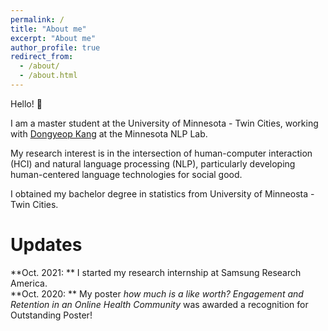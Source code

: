 ```yaml
---
permalink: /
title: "About me"
excerpt: "About me"
author_profile: true
redirect_from: 
  - /about/
  - /about.html
---
```


Hello! 👋<br/>

I am a master student at the University of Minnesota - Twin Cities, working with [Dongyeop Kang](https://dykang.github.io//) at the Minnesota NLP Lab.<br/>

My research interest is in the intersection of human-computer interaction (HCI) and natural language processing (NLP), particularly developing human-centered language technologies for social good.<br/>

I obtained my bachelor degree in statistics from University of Minneosta - Twin Cities.


Updates
======
**Oct. 2021: ** I started my research internship at Samsung Research America.   
**Oct. 2020: ** My poster *how much is a like worth? Engagement and Retention in an Online Health Community* was awarded a recognition for Outstanding Poster! 
